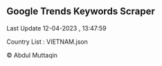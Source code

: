 

## Google Trends Keywords Scraper 
 
Last Update 12-04-2023 , 13:47:59

Country List :
VIETNAM.json



© Abdul Muttaqin 

